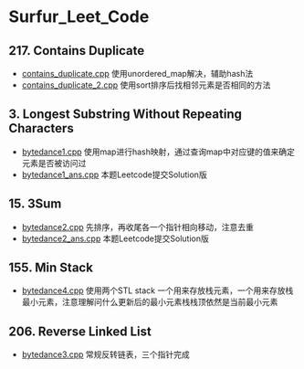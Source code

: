 # Surfur_Leet_Code
## 217. Contains Duplicate
- [contains_duplicate.cpp](https://github.com/yeyuezhishui/Surfur_Leet_Code/blob/master/contains_duplicate.cpp)
  使用unordered_map解决，辅助hash法
- [contains_duplicate_2.cpp](https://github.com/yeyuezhishui/Surfur_Leet_Code/blob/master/contains_duplicate_2.cpp)
  使用sort排序后找相邻元素是否相同的方法
## 3. Longest Substring Without Repeating Characters
- [bytedance1.cpp](https://github.com/yeyuezhishui/Surfur_Leet_Code/blob/master/bytedance1.cpp)
  使用map进行hash映射，通过查询map中对应键的值来确定元素是否被访问过
- [bytedance1_ans.cpp](https://github.com/yeyuezhishui/Surfur_Leet_Code/blob/master/bytedance1_ans.cpp)
  本题Leetcode提交Solution版
## 15. 3Sum
- [bytedance2.cpp](https://github.com/yeyuezhishui/Surfur_Leet_Code/blob/master/bytedance2.cpp)
  先排序，再收尾各一个指针相向移动，注意去重
- [bytedance2_ans.cpp](https://github.com/yeyuezhishui/Surfur_Leet_Code/blob/master/bytedance2_ans.cpp)
  本题Leetcode提交Solution版
## 155. Min Stack
- [bytedance4.cpp](https://github.com/yeyuezhishui/Surfur_Leet_Code/blob/master/bytedance4.cpp)
  使用两个STL stack 一个用来存放栈元素，一个用来存放栈最小元素，注意理解问什么更新后的最小元素栈栈顶依然是当前最小元素
## 206. Reverse Linked List
- [bytedance3.cpp](https://github.com/yeyuezhishui/Surfur_Leet_Code/blob/master/bytedance3.cpp)
  常规反转链表，三个指针完成





